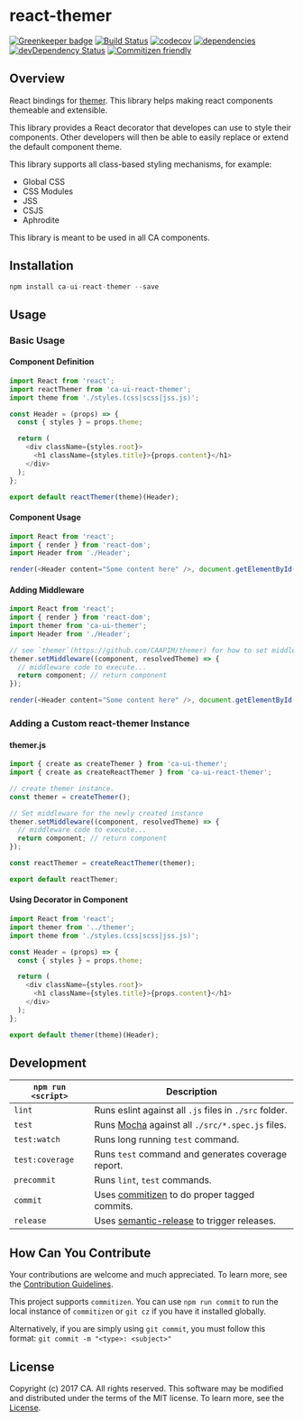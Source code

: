 # react-themer

[![Greenkeeper badge](https://badges.greenkeeper.io/CAAPIM/react-themer.svg)](https://greenkeeper.io/)
[![Build Status](https://travis-ci.org/CAAPIM/react-themer.svg?branch=master)](https://travis-ci.org/CAAPIM/react-themer)
[![codecov](https://codecov.io/gh/CAAPIM/react-themer/branch/master/graph/badge.svg)](https://codecov.io/gh/CAAPIM/react-themer)
[![dependencies](https://david-dm.org/CAAPIM/react-themer.svg)](https://david-dm.org/CAAPIM/react-themer)
[![devDependency Status](https://david-dm.org/CAAPIM/react-themer/dev-status.svg)](https://david-dm.org/CAAPIM/react-themer#info=devDependencies)
[![Commitizen friendly](https://img.shields.io/badge/commitizen-friendly-brightgreen.svg)](http://commitizen.github.io/cz-cli/)

## Overview
React bindings for [themer](https://github.com/CAAPIM/themer). This library helps making react components themeable and extensible.

This library provides a React decorator that developes can use to style their components. Other developers will then be able to easily replace or extend the default component theme.

This library supports all class-based styling mechanisms, for example:
* Global CSS
* CSS Modules
* JSS
* CSJS
* Aphrodite

This library is meant to be used in all CA components.

## Installation
```js
npm install ca-ui-react-themer --save
```

## Usage
### Basic Usage
#### Component Definition
```js
import React from 'react';
import reactThemer from 'ca-ui-react-themer';
import theme from './styles.(css|scss|jss.js)';

const Header = (props) => {
  const { styles } = props.theme;

  return (
    <div className={styles.root}>
      <h1 className={styles.title}>{props.content}</h1>
    </div>
  );
};

export default reactThemer(theme)(Header);
```

#### Component Usage
```js
import React from 'react';
import { render } from 'react-dom';
import Header from './Header';

render(<Header content="Some content here" />, document.getElementById('app'));
```

#### Adding Middleware
```js
import React from 'react';
import { render } from 'react-dom';
import themer from 'ca-ui-themer';
import Header from './Header';

// see `themer`(https://github.com/CAAPIM/themer) for how to set middlewares
themer.setMiddleware((component, resolvedTheme) => {
  // middleware code to execute...
  return component; // return component
});

render(<Header content="Some content here" />, document.getElementById('app'));
```


### Adding a Custom react-themer Instance
#### themer.js
```js
import { create as createThemer } from 'ca-ui-themer';
import { create as createReactThemer } from 'ca-ui-react-themer';

// create themer instance.
const themer = createThemer();

// Set middleware for the newly created instance
themer.setMiddleware((component, resolvedTheme) => {
  // middleware code to execute...
  return component; // return component
});

const reactThemer = createReactThemer(themer);

export default reactThemer;
```

#### Using Decorator in Component
```js
import React from 'react';
import themer from '../themer';
import theme from './styles.(css|scss|jss.js)';

const Header = (props) => {
  const { styles } = props.theme;

  return (
    <div className={styles.root}>
      <h1 className={styles.title}>{props.content}</h1>
    </div>
  );
};

export default themer(theme)(Header);
```

## Development
|`npm run <script>`|Description|
|------------------|-----------|
|`lint`| Runs eslint against all `.js` files in `./src` folder.|
|`test`|Runs [Mocha](https://github.com/mochajs/mocha) against all `./src/*.spec.js` files.|
|`test:watch`|Runs long running `test` command.|
|`test:coverage`|Runs `test` command and generates coverage report.|
|`precommit`|Runs `lint`, `test` commands.|
|`commit`|Uses [commitizen](https://github.com/commitizen/cz-cli) to do proper tagged commits.|
|`release`|Uses [semantic-release](https://github.com/semantic-release/semantic-release) to trigger releases.|

## How Can You Contribute
Your contributions are welcome and much appreciated. To learn more, see the [Contribution Guidelines](CONTRIBUTING.md).

This project supports `commitizen`. You can use `npm run commit` to run the local instance of `commitizen` or `git cz` if you have it installed globally.

Alternatively, if you are simply using `git commit`, you must follow this format:
`git commit -m "<type>: <subject>"`

## License
Copyright (c) 2017 CA. All rights reserved.
This software may be modified and distributed under the terms of the MIT license. To learn more, see the [License](LICENSE.md).
